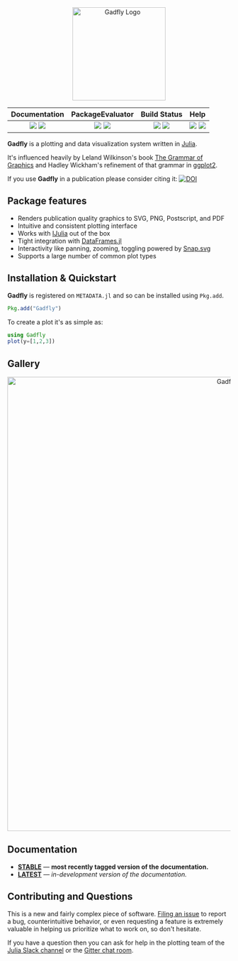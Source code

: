 <div align="center"> <img
src="https://cdn.rawgit.com/GiovineItalia/Gadfly.jl/master/docs/src/assets/logo.svg"
alt="Gadfly Logo" width="210"></img> </div>

| **Documentation** | **PackageEvaluator** | **Build Status** | **Help** |
|:---:|:---:|:---:|:---:|
| [![][docs-latest-img]][docs-latest-url] [![][docs-stable-img]][docs-stable-url] | [![][pkg-0.5-img]][pkg-0.5-url] [![][pkg-0.6-img]][pkg-0.6-url] | [![][travis-img]][travis-url] [![][codecov-img]][codecov-url] | [![][slack-img]][slack-url] [![][gitter-img]][gitter-url] |

**Gadfly** is a plotting and data visualization system written in
[Julia](http://julialang.org/).

It's influenced heavily by Leland Wilkinson's book [The Grammar of Graphics][gog-book]
and Hadley Wickham's refinement of that grammar in [ggplot2](http://ggplot2.org/).

If you use **Gadfly** in a publication please consider citing it: [![DOI][citation-img]][citation-url]

## Package features

- Renders publication quality graphics to SVG, PNG, Postscript, and PDF
- Intuitive and consistent plotting interface
- Works with [IJulia](https://github.com/JuliaLang/IJulia.jl) out of the box
- Tight integration with [DataFrames.jl](https://github.com/JuliaStats/DataFrames.jl)
- Interactivity like panning, zooming, toggling powered by [Snap.svg](http://snapsvg.io/)
- Supports a large number of common plot types

## Installation & Quickstart

**Gadfly** is registered on `METADATA.jl` and so can be installed using `Pkg.add`.

```julia
Pkg.add("Gadfly")
```

To create a plot it's as simple as:

```julia
using Gadfly
plot(y=[1,2,3])
```

## Gallery

<div align="center"> <img
src="https://cdn.rawgit.com/GiovineItalia/Gadfly.jl/master/docs/src/assets/gallery.png"
alt="Gadfly Gallery" width="1024"></img> </div>

## Documentation

- [**STABLE**][docs-stable-url] &mdash; **most recently tagged version of the documentation.**
- [**LATEST**][docs-latest-url] &mdash; *in-development version of the documentation.*

## Contributing and Questions

This is a new and fairly complex piece of software. [Filing an
issue](https://github.com/GiovineItalia/Gadfly.jl/issues/new) to report a
bug, counterintuitive behavior, or even requesting a feature is extremely
valuable in helping us prioritize what to work on, so don't hesitate.

If you have a question then you can ask for help in the plotting team of the
[Julia Slack channel][slack-url] or the [Gitter chat room][gitter-url].

[docs-latest-img]: https://img.shields.io/badge/docs-latest-blue.svg
[docs-latest-url]: http://gadflyjl.org/latest

[docs-stable-img]: https://img.shields.io/badge/docs-stable-blue.svg
[docs-stable-url]: http://gadflyjl.org/stable

[pkg-0.5-img]: http://pkg.julialang.org/badges/Gadfly_0.5.svg
[pkg-0.5-url]: http://pkg.julialang.org/?pkg=Gadfly
[pkg-0.6-img]: http://pkg.julialang.org/badges/Gadfly_0.6.svg
[pkg-0.6-url]: http://pkg.julialang.org/?pkg=Gadfly

[travis-img]: http://img.shields.io/travis/GiovineItalia/Gadfly.jl.svg
[travis-url]: https://travis-ci.org/GiovineItalia/Gadfly.jl
[codecov-img]: https://codecov.io/gh/GiovineItalia/Gadfly.jl/branch/master/graph/badge.svg
[codecov-url]: https://codecov.io/gh/GiovineItalia/Gadfly.jl

[citation-img]: https://zenodo.org/badge/DOI/10.5281/zenodo.437192.svg
[citation-url]: https://doi.org/10.5281/zenodo.437192

[gog-book]: http://www.cs.uic.edu/~wilkinson/TheGrammarOfGraphics/GOG.html

[slack-img]: https://img.shields.io/badge/chat-on%20slack-yellow.svg
[slack-url]: https://julialang.slack.com

[gitter-img]: https://badges.gitter.im/dcjnones/Gadfly.jl.svg
[gitter-url]: https://gitter.im/dcjones/Gadfly.jl
